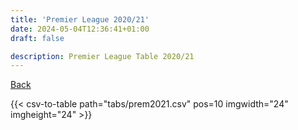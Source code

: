 ```yaml
---
title: 'Premier League 2020/21'
date: 2024-05-04T12:36:41+01:00
draft: false

description: Premier League Table 2020/21
---
```


[Back](/csv-tables/)

{{< csv-to-table path="tabs/prem2021.csv" pos=10 imgwidth="24" imgheight="24" >}}

